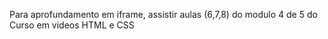 Para aprofundamento em iframe, assistir aulas (6,7,8) do modulo 4 de 5 do Curso em videos HTML e CSS